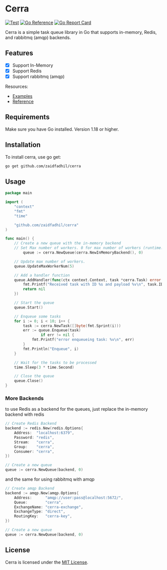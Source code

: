 # Cerra
[![Test](https://github.com/zaidfadhil/cerra/actions/workflows/test.yaml/badge.svg?branch=main)](https://github.com/zaidfadhil/cerra/actions/workflows/test.yaml)
[![Go Reference](https://pkg.go.dev/badge/github.com/zaidfadhil/cerra.svg)](https://pkg.go.dev/github.com/zaidfadhil/cerra)
[![Go Report Card](https://goreportcard.com/badge/github.com/zaidfadhil/cerra)](https://goreportcard.com/report/github.com/zaidfadhil/cerra)

Cerra is a simple task queue library in Go that supports in-memory, Redis, and rabbitmq (amqp) backends.

## Features

* [x] Support In-Memory
* [x] Support Redis
* [x] Support rabbitmq (amqp)

Resources:

- [Examples](https://github.com/zaidfadhil/cerra/tree/main/_example)
- [Reference](https://pkg.go.dev/github.com/zaidfadhil/cerra)

## Requirements

Make sure you have Go installed. Version 1.18 or higher.

## Installation

To install cerra, use go get:
```bash
go get github.com/zaidfadhil/cerra
```

## Usage

```go
package main

import (
	"context"
	"fmt"
	"time"

	"github.com/zaidfadhil/cerra"
)

func main() {
	// Create a new queue with the in-memory backend
	// Set Max number of workers. 0 for max number of workers (runtime.NumCPU() * 2)
        queue := cerra.NewQueue(cerra.NewInMemoryBackend(), 0)

	// Update max number of workers.
	queue.UpdateMaxWorkerNum(5)

	// Add a handler function
	queue.AddHandler(func(ctx context.Context, task *cerra.Task) error {
		fmt.Printf("Received task with ID %s and payload %v\n", task.ID, task.Payload)
		return nil
	})

	// Start the queue
	queue.Start()

	// Enqueue some tasks
	for i := 0; i < 10; i++ {
		task := cerra.NewTask([]byte(fmt.Sprint(i)))
		err := queue.Enqueue(task) 
                if err != nil {
			fmt.Printf("error enqueueing task: %v\n", err)
		}
		fmt.Println("Enqueue", i)
	}

	// Wait for the tasks to be processed
	time.Sleep(3 * time.Second)

	// Close the queue
	queue.Close()
}
```

### More Backends

to use Redis as a backend for the queues, just replace the in-memory backend with redis

```go
// Create Redis Backend
backend := redis.New(redis.Options{
	Address:  "localhost:6379",
	Password: "redis",
	Stream:   "cerra",
	Group:    "cerra",
	Consumer: "cerra",
})

// Create a new queue
queue := cerra.NewQueue(backend, 0)
```

and the same for using rabbitmq with amqp

```go
// Create amqp Backend
backend := amqp.New(amqp.Options{
	Address:      "amqp://user:pass@localhost:5672/",
	Queue:        "cerra",
	ExchangeName: "cerra-exchange",
	ExchangeType: "direct",
	RoutingKey:   "cerra-key",
})

// Create a new queue
queue := cerra.NewQueue(backend, 0)
```

## License

Cerra is licensed under the [MIT License](https://github.com/zaidfadhil/cerra/blob/master/LICENSE).
